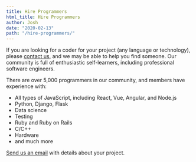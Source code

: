```yaml
---
title: Hire Programmers
html_title: Hire Programmers
author: Josh
date: "2020-02-13"
path: "/hire-programmers/"
---
```


If you are looking for a coder for your project (any language or technology), please <a href="/contact/">contact us</a>, and we may be able to help you find someone. Our community is full of enthusiastic self-learners, including professional software engineers.

There are over 5,000 programmers in our community, and members have experience with:

- All types of JavaScript, including React, Vue, Angular, and Node.js
- Python, Django, Flask
- Data science
- Testing
- Ruby and Ruby on Rails
- C/C++
- Hardware
- and much more

<a href="/contact/">Send us an email</a> with details about your project.
